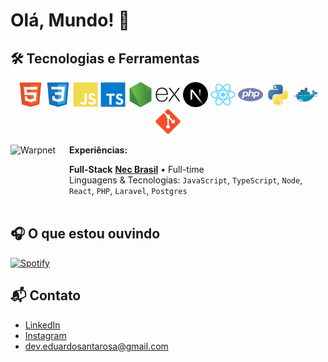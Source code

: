 # Olá, Mundo! 👋

## 🛠️ Tecnologias e Ferramentas
<div align="center">
  <img alt="HTML5" src="https://raw.githubusercontent.com/devicons/devicon/master/icons/html5/html5-original.svg" width="40" height="40" />
  <img alt="CSS3" src="https://raw.githubusercontent.com/devicons/devicon/master/icons/css3/css3-original.svg" width="40" height="40" />
  <img alt="JavaScript" src="https://raw.githubusercontent.com/devicons/devicon/master/icons/javascript/javascript-plain.svg" width="40" height="40" />
  <img alt="TypeScript" src="https://raw.githubusercontent.com/devicons/devicon/master/icons/typescript/typescript-original.svg" width="40" height="40" />
  <img alt="Node.js" src="https://raw.githubusercontent.com/devicons/devicon/master/icons/nodejs/nodejs-original.svg" width="40" height="40" />
  <img alt="Express" src="https://raw.githubusercontent.com/devicons/devicon/master/icons/express/express-original.svg" width="40" height="40" />
  <img alt="Next.js" src="https://raw.githubusercontent.com/devicons/devicon/master/icons/nextjs/nextjs-original.svg" width="40" height="40" />
  <img alt="React" src="https://raw.githubusercontent.com/devicons/devicon/master/icons/react/react-original.svg" width="40" height="40" />
  <img alt="PHP" src="https://raw.githubusercontent.com/devicons/devicon/master/icons/php/php-plain.svg" width="40" height="40" />
  <img alt="Python" src="https://raw.githubusercontent.com/devicons/devicon/master/icons/python/python-original.svg" width="40" height="40" />
  <img alt="Docker" src="https://raw.githubusercontent.com/devicons/devicon/master/icons/docker/docker-original.svg" width="40" height="40" />
  <img alt="Git" src="https://raw.githubusercontent.com/devicons/devicon/master/icons/git/git-original.svg" width="40" height="40" />
</div>

**Experiências:** 
[<img align="left" height="94px" width="94px" alt="Warpnet" src="https://i.imgur.com/E4uqLHm.png"/>](http://necbrasil.com.br/)

**Full-Stack** 
[**Nec Brasil**](http://necbrasil.com.br/) • Full-time \
Linguagens & Tecnologias: `JavaScript`, `TypeScript`, `Node`, `React`, `PHP`, `Laravel`, `Postgres`\
<br/>

## 🎧 O que estou ouvindo
[![Spotify](https://spotify-github-profile.kittinanx.com/api/view?uid=q2744thmbvh18vjdqaom84gvz&cover_image=true&theme=natemoo-re&show_offline=false&background_color=121212&interchange=true&bar_color=53b14f&bar_color_cover=true)](https://open.spotify.com/user/q2744thmbvh18vjdqaom84gvz)

## 📬 Contato

- [LinkedIn](https://www.linkedin.com/in/edumesz/)  
- [Instagram](https://instagram.com/edumes.py)  
- dev.eduardosantarosa@gmail.com

